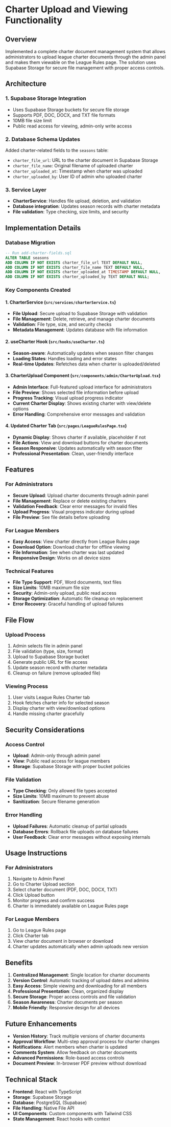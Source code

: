 # Charter Upload and Viewing Functionality

## Overview
Implemented a complete charter document management system that allows administrators to upload league charter documents through the admin panel and makes them viewable on the League Rules page. The solution uses Supabase Storage for secure file management with proper access controls.

## Architecture

### 1. **Supabase Storage Integration**
- Uses Supabase Storage buckets for secure file storage
- Supports PDF, DOC, DOCX, and TXT file formats
- 10MB file size limit
- Public read access for viewing, admin-only write access

### 2. **Database Schema Updates**
Added charter-related fields to the `seasons` table:
- `charter_file_url`: URL to the charter document in Supabase Storage
- `charter_file_name`: Original filename of uploaded charter
- `charter_uploaded_at`: Timestamp when charter was uploaded
- `charter_uploaded_by`: User ID of admin who uploaded charter

### 3. **Service Layer**
- **CharterService**: Handles file upload, deletion, and validation
- **Database integration**: Updates season records with charter metadata
- **File validation**: Type checking, size limits, and security

## Implementation Details

### Database Migration
```sql
-- Run add-charter-fields.sql
ALTER TABLE seasons 
ADD COLUMN IF NOT EXISTS charter_file_url TEXT DEFAULT NULL,
ADD COLUMN IF NOT EXISTS charter_file_name TEXT DEFAULT NULL,
ADD COLUMN IF NOT EXISTS charter_uploaded_at TIMESTAMP DEFAULT NULL,
ADD COLUMN IF NOT EXISTS charter_uploaded_by TEXT DEFAULT NULL;
```

### Key Components Created

#### 1. CharterService (`src/services/charterService.ts`)
- **File Upload**: Secure upload to Supabase Storage with validation
- **File Management**: Delete, retrieve, and manage charter documents
- **Validation**: File type, size, and security checks
- **Metadata Management**: Updates database with file information

#### 2. useCharter Hook (`src/hooks/useCharter.ts`)
- **Season-aware**: Automatically updates when season filter changes
- **Loading States**: Handles loading and error states
- **Real-time Updates**: Refetches data when charter is uploaded/deleted

#### 3. CharterUpload Component (`src/components/admin/CharterUpload.tsx`)
- **Admin Interface**: Full-featured upload interface for administrators
- **File Preview**: Shows selected file information before upload
- **Progress Tracking**: Visual upload progress indicator
- **Current Charter Display**: Shows existing charter with view/delete options
- **Error Handling**: Comprehensive error messages and validation

#### 4. Updated Charter Tab (`src/pages/LeagueRulesPage.tsx`)
- **Dynamic Display**: Shows charter if available, placeholder if not
- **File Actions**: View and download buttons for charter documents
- **Season Responsive**: Updates automatically with season filter
- **Professional Presentation**: Clean, user-friendly interface

## Features

### For Administrators
- **Secure Upload**: Upload charter documents through admin panel
- **File Management**: Replace or delete existing charters
- **Validation Feedback**: Clear error messages for invalid files
- **Upload Progress**: Visual progress indicator during upload
- **File Preview**: See file details before uploading

### For League Members
- **Easy Access**: View charter directly from League Rules page
- **Download Option**: Download charter for offline viewing
- **File Information**: See when charter was last updated
- **Responsive Design**: Works on all device sizes

### Technical Features
- **File Type Support**: PDF, Word documents, text files
- **Size Limits**: 10MB maximum file size
- **Security**: Admin-only upload, public read access
- **Storage Optimization**: Automatic file cleanup on replacement
- **Error Recovery**: Graceful handling of upload failures

## File Flow

### Upload Process
1. Admin selects file in admin panel
2. File validation (type, size, format)
3. Upload to Supabase Storage bucket
4. Generate public URL for file access
5. Update season record with charter metadata
6. Cleanup on failure (remove uploaded file)

### Viewing Process
1. User visits League Rules Charter tab
2. Hook fetches charter info for selected season
3. Display charter with view/download options
4. Handle missing charter gracefully

## Security Considerations

### Access Control
- **Upload**: Admin-only through admin panel
- **View**: Public read access for league members
- **Storage**: Supabase Storage with proper bucket policies

### File Validation
- **Type Checking**: Only allowed file types accepted
- **Size Limits**: 10MB maximum to prevent abuse
- **Sanitization**: Secure filename generation

### Error Handling
- **Upload Failures**: Automatic cleanup of partial uploads
- **Database Errors**: Rollback file uploads on database failures
- **User Feedback**: Clear error messages without exposing internals

## Usage Instructions

### For Administrators
1. Navigate to Admin Panel
2. Go to Charter Upload section
3. Select charter document (PDF, DOC, DOCX, TXT)
4. Click Upload button
5. Monitor progress and confirm success
6. Charter is immediately available on League Rules page

### For League Members
1. Go to League Rules page
2. Click Charter tab
3. View charter document in browser or download
4. Charter updates automatically when admin uploads new version

## Benefits

1. **Centralized Management**: Single location for charter documents
2. **Version Control**: Automatic tracking of upload dates and admins
3. **Easy Access**: Simple viewing and downloading for all members
4. **Professional Presentation**: Clean, organized display
5. **Secure Storage**: Proper access controls and file validation
6. **Season Awareness**: Charter documents per season
7. **Mobile Friendly**: Responsive design for all devices

## Future Enhancements

- **Version History**: Track multiple versions of charter documents
- **Approval Workflow**: Multi-step approval process for charter changes
- **Notifications**: Alert members when charter is updated
- **Comments System**: Allow feedback on charter documents
- **Advanced Permissions**: Role-based access controls
- **Document Preview**: In-browser PDF preview without download

## Technical Stack

- **Frontend**: React with TypeScript
- **Storage**: Supabase Storage
- **Database**: PostgreSQL (Supabase)
- **File Handling**: Native File API
- **UI Components**: Custom components with Tailwind CSS
- **State Management**: React hooks with context